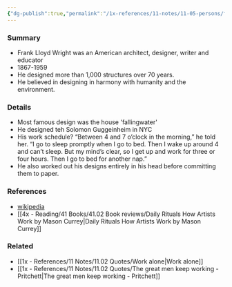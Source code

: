 ```yaml
---
{"dg-publish":true,"permalink":"/1x-references/11-notes/11-05-persons/frank-lloyd-wright/","title":"Frank Lloyd Wright","created":"2023-05-03T07:45:27.000+03:00","updated":"2024-02-14T20:18:18.623+03:00"}
---
```



### Summary
- Frank Lloyd Wright was an American architect, designer, writer and educator
- 1867-1959
- He designed more than 1,000 structures over 70 years.
- He believed in designing in harmony with humanity and the environment.

### Details
- Most famous design was the house 'fallingwater'
- He designed teh Solomon Guggeinheim in NYC
- His work schedule? “Between 4 and 7 o’clock in the morning,” he told her. “I go to sleep promptly when I go to bed. Then I wake up around 4 and can’t sleep. But my mind’s clear, so I get up and work for three or four hours. Then I go to bed for another nap.”
- He also worked out his designs entirely in his head before committing them to paper.

### References
- [wikipedia](https://en.wikipedia.org/wiki/Frank_Lloyd_Wright)
- [[4x - Reading/41 Books/41.02 Book reviews/Daily Rituals How Artists Work by Mason Currey\|Daily Rituals How Artists Work by Mason Currey]]

### Related
- [[1x - References/11 Notes/11.02 Quotes/Work alone\|Work alone]]
- [[1x - References/11 Notes/11.02 Quotes/The great men keep working - Pritchett\|The great men keep working - Pritchett]]